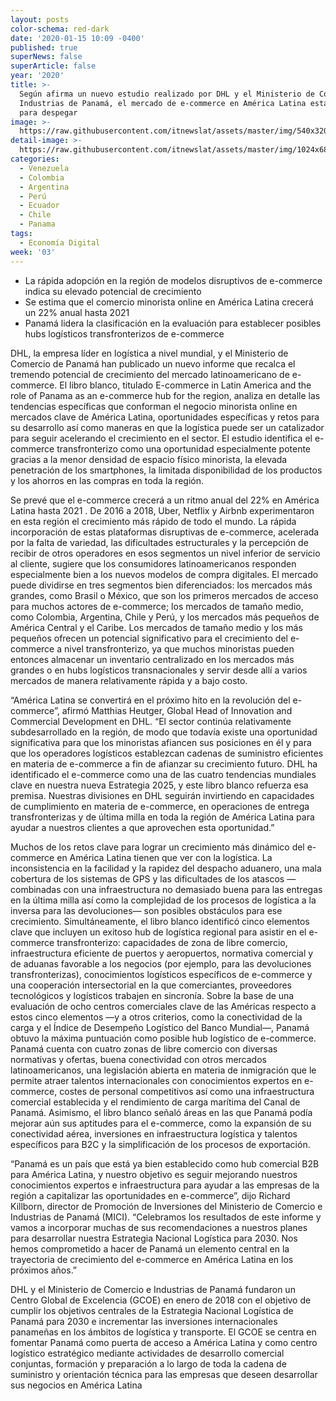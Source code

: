 ```yaml
---
layout: posts
color-schema: red-dark
date: '2020-01-15 10:09 -0400'
published: true
superNews: false
superArticle: false
year: '2020'
title: >-
  Según afirma un nuevo estudio realizado por DHL y el Ministerio de Comercio e
  Industrias de Panamá, el mercado de e-commerce en América Latina está listo
  para despegar 
image: >-
  https://raw.githubusercontent.com/itnewslat/assets/master/img/540x320/DHL-p.jpg
detail-image: >-
  https://raw.githubusercontent.com/itnewslat/assets/master/img/1024x680/DHL-g.jpg
categories:
  - Venezuela
  - Colombia
  - Argentina
  - Perú
  - Ecuador
  - Chile
  - Panama
tags:
  - Economía Digital
week: '03'
---
```

- La rápida adopción en la región de modelos disruptivos de e-commerce indica su elevado potencial de crecimiento
- Se estima que el comercio minorista online en América Latina crecerá un 22% anual hasta 2021
- Panamá lidera la clasificación en la evaluación para establecer posibles hubs logísticos transfronterizos de e-commerce

DHL, la empresa líder en logística a nivel mundial, y el Ministerio de Comercio de Panamá han publicado un nuevo informe que recalca el tremendo potencial de crecimiento del mercado latinoamericano de e-commerce. El libro blanco, titulado E-commerce in Latin America and the role of Panama as an e-commerce hub for the region, analiza en detalle las tendencias específicas que conforman el negocio minorista online en mercados clave de América Latina, oportunidades específicas y retos para su desarrollo así como maneras en que la logística puede ser un catalizador para seguir acelerando el crecimiento en el sector. El estudio identifica el e-commerce transfronterizo como una oportunidad especialmente potente gracias a la menor densidad de espacio físico minorista, la elevada penetración de los smartphones, la limitada disponibilidad de los productos y los ahorros en las compras en toda la región. 

Se prevé que el e-commerce crecerá a un ritmo anual del 22% en América Latina hasta 2021 . De 2016 a 2018, Uber, Netflix y Airbnb experimentaron en esta región el crecimiento más rápido de todo el mundo. La rápida incorporación de estas plataformas disruptivas de e-commerce, acelerada por la falta de variedad, las dificultades estructurales y la percepción de recibir de otros operadores en esos segmentos un nivel inferior de servicio al cliente, sugiere que los consumidores latinoamericanos responden especialmente bien a los nuevos modelos de compra digitales. El mercado puede dividirse en tres segmentos bien diferenciados: los mercados más grandes, como Brasil o México, que son los primeros mercados de acceso para muchos actores de e-commerce; los mercados de tamaño medio, como Colombia, Argentina, Chile y Perú, y los mercados más pequeños de América Central y el Caribe. Los mercados de tamaño medio y los más pequeños ofrecen un potencial significativo para el crecimiento del e-commerce a nivel transfronterizo, ya que muchos minoristas pueden entonces almacenar un inventario centralizado en los mercados más grandes o en hubs logísticos transnacionales y servir desde allí a varios mercados de manera relativamente rápida y a bajo costo. 

“América Latina se convertirá en el próximo hito en la revolución del e-commerce”, afirmó Matthias Heutger, Global Head of Innovation and Commercial Development en DHL. “El sector continúa relativamente subdesarrollado en la región, de modo que todavía existe una oportunidad significativa para que los minoristas afiancen sus posiciones en él y para que los operadores logísticos establezcan cadenas de suministro eficientes en materia de e-commerce a fin de afianzar su crecimiento futuro. DHL ha identificado el e-commerce como una de las cuatro tendencias mundiales clave en nuestra nueva Estrategia 2025, y este libro blanco refuerza esa premisa. Nuestras divisiones en DHL seguirán invirtiendo en capacidades de cumplimiento en materia de e-commerce, en operaciones de entrega transfronterizas y de última milla en toda la región de América Latina para ayudar a nuestros clientes a que aprovechen esta oportunidad.”

Muchos de los retos clave para lograr un crecimiento más dinámico del e-commerce en América Latina tienen que ver con la logística. La inconsistencia en la facilidad y la rapidez del despacho aduanero, una mala cobertura de los sistemas de GPS y las dificultades de los atascos —combinadas con una infraestructura no demasiado buena para las entregas en la última milla así como la complejidad de los procesos de logística a la inversa para las devoluciones— son posibles obstáculos para ese crecimiento. Simultáneamente, el libro blanco identificó cinco elementos clave que incluyen un exitoso hub de logística regional para asistir en el e-commerce transfronterizo: capacidades de zona de libre comercio, infraestructura eficiente de puertos y aeropuertos, normativa comercial y de aduanas favorable a los negocios (por ejemplo, para las devoluciones transfronterizas), conocimientos logísticos específicos de e-commerce y una cooperación intersectorial en la que comerciantes, proveedores tecnológicos y logísticos trabajen en sincronía. Sobre la base de una evaluación de ocho centros comerciales clave de las Américas respecto a estos cinco elementos —y a otros criterios, como la conectividad de la carga y el Índice de Desempeño Logístico del Banco Mundial—, Panamá obtuvo la máxima puntuación como posible hub logístico de e-commerce. Panamá cuenta con cuatro zonas de libre comercio con diversas normativas y ofertas, buena conectividad con otros mercados latinoamericanos, una legislación abierta en materia de inmigración que le permite atraer talentos internacionales con conocimientos expertos en e-commerce, costes de personal competitivos así como una infraestructura comercial establecida y el rendimiento de carga marítima del Canal de Panamá. Asimismo, el libro blanco señaló áreas en las que Panamá podía mejorar aún sus aptitudes para el e-commerce, como la expansión de su conectividad aérea, inversiones en infraestructura logística y talentos específicos para B2C y la simplificación de los procesos de exportación.  

“Panamá es un país que está ya bien establecido como hub comercial B2B para América Latina, y nuestro objetivo es seguir mejorando nuestros conocimientos expertos e infraestructura para ayudar a las empresas de la región a capitalizar las oportunidades en e-commerce”, dijo Richard Killborn,  director de Promoción de Inversiones del Ministerio de Comercio e Industrias de Panamá (MICI). “Celebramos los resultados de este informe y vamos a incorporar muchas de sus recomendaciones a nuestros planes para desarrollar nuestra Estrategia Nacional Logística para 2030. Nos hemos comprometido a hacer de Panamá un elemento central en la trayectoria de crecimiento del e-commerce en América Latina en los próximos años.” 

DHL y el Ministerio de Comercio e Industrias de Panamá fundaron un Centro Global de Excelencia (GCOE) en enero de 2018 con el objetivo de cumplir los objetivos centrales de la Estrategia Nacional Logística de Panamá para 2030 e incrementar las inversiones internacionales panameñas en los ámbitos de logística y transporte. El GCOE se centra en fomentar Panamá como puerta de acceso a América Latina y como centro logístico estratégico mediante actividades de desarrollo comercial conjuntas, formación y preparación a lo largo de toda la cadena de suministro y orientación técnica para las empresas que deseen desarrollar sus negocios en América Latina